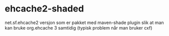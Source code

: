 # ehcache2-shaded
net.sf.ehcache2 versjon som er pakket med maven-shade plugin slik at man kan bruke org.ehcache 3 samtidig (typisk problem når man bruker cxf)
